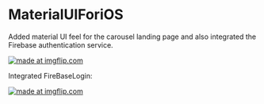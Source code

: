 # MaterialUIForiOS
Added material UI feel for the carousel landing page and also integrated the Firebase authentication service. 



<a href="https://imgflip.com/gif/36osr4"><img src="https://i.imgflip.com/36osr4.gif" title="made at imgflip.com"/></a>

Integrated FireBaseLogin:

<a href="https://imgflip.com/gif/36osw5"><img src="https://i.imgflip.com/36osw5.gif" title="made at imgflip.com"/></a>

